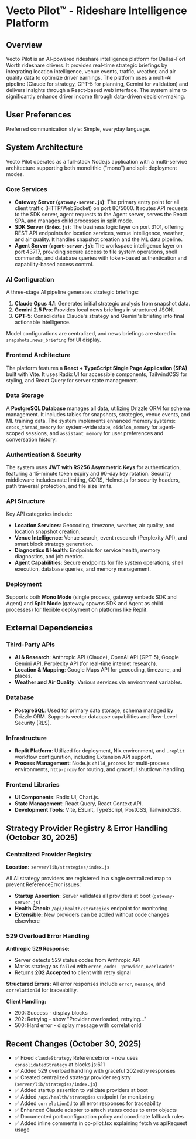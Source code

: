 # Vecto Pilot™ - Rideshare Intelligence Platform

## Overview

Vecto Pilot is an AI-powered rideshare intelligence platform for Dallas-Fort Worth rideshare drivers. It provides real-time strategic briefings by integrating location intelligence, venue events, traffic, weather, and air quality data to optimize driver earnings. The platform uses a multi-AI pipeline (Claude for strategy, GPT-5 for planning, Gemini for validation) and delivers insights through a React-based web interface. The system aims to significantly enhance driver income through data-driven decision-making.

## User Preferences

Preferred communication style: Simple, everyday language.

## System Architecture

Vecto Pilot operates as a full-stack Node.js application with a multi-service architecture supporting both monolithic ("mono") and split deployment modes.

### Core Services

-   **Gateway Server (`gateway-server.js`)**: The primary entry point for all client traffic (HTTP/WebSocket) on port 80/5000. It routes API requests to the SDK server, agent requests to the Agent server, serves the React SPA, and manages child processes in split mode.
-   **SDK Server (`index.js`)**: The business logic layer on port 3101, offering REST API endpoints for location services, venue intelligence, weather, and air quality. It handles snapshot creation and the ML data pipeline.
-   **Agent Server (`agent-server.js`)**: The workspace intelligence layer on port 43717, providing secure access to file system operations, shell commands, and database queries with token-based authentication and capability-based access control.

### AI Configuration

A three-stage AI pipeline generates strategic briefings:
1.  **Claude Opus 4.1**: Generates initial strategic analysis from snapshot data.
2.  **Gemini 2.5 Pro**: Provides local news briefings in structured JSON.
3.  **GPT-5**: Consolidates Claude's strategy and Gemini's briefing into final actionable intelligence.

Model configurations are centralized, and news briefings are stored in `snapshots.news_briefing` for UI display.

### Frontend Architecture

The platform features a **React + TypeScript Single Page Application (SPA)** built with Vite. It uses Radix UI for accessible components, TailwindCSS for styling, and React Query for server state management.

### Data Storage

A **PostgreSQL Database** manages all data, utilizing Drizzle ORM for schema management. It includes tables for snapshots, strategies, venue events, and ML training data. The system implements enhanced memory systems: `cross_thread_memory` for system-wide state, `eidolon_memory` for agent-scoped sessions, and `assistant_memory` for user preferences and conversation history.

### Authentication & Security

The system uses **JWT with RS256 Asymmetric Keys** for authentication, featuring a 15-minute token expiry and 90-day key rotation. Security middleware includes rate limiting, CORS, Helmet.js for security headers, path traversal protection, and file size limits.

### API Structure

Key API categories include:
-   **Location Services**: Geocoding, timezone, weather, air quality, and location snapshot creation.
-   **Venue Intelligence**: Venue search, event research (Perplexity API), and smart block strategy generation.
-   **Diagnostics & Health**: Endpoints for service health, memory diagnostics, and job metrics.
-   **Agent Capabilities**: Secure endpoints for file system operations, shell execution, database queries, and memory management.

### Deployment

Supports both **Mono Mode** (single process, gateway embeds SDK and Agent) and **Split Mode** (gateway spawns SDK and Agent as child processes) for flexible deployment on platforms like Replit.

## External Dependencies

### Third-Party APIs

-   **AI & Research**: Anthropic API (Claude), OpenAI API (GPT-5), Google Gemini API, Perplexity API (for real-time internet research).
-   **Location & Mapping**: Google Maps API for geocoding, timezone, and places.
-   **Weather and Air Quality**: Various services via environment variables.

### Database

-   **PostgreSQL**: Used for primary data storage, schema managed by Drizzle ORM. Supports vector database capabilities and Row-Level Security (RLS).

### Infrastructure

-   **Replit Platform**: Utilized for deployment, Nix environment, and `.replit` workflow configuration, including Extension API support.
-   **Process Management**: Node.js `child_process` for multi-process environments, `http-proxy` for routing, and graceful shutdown handling.

### Frontend Libraries

-   **UI Components**: Radix UI, Chart.js.
-   **State Management**: React Query, React Context API.
-   **Development Tools**: Vite, ESLint, TypeScript, PostCSS, TailwindCSS.
## Strategy Provider Registry & Error Handling (October 30, 2025)

### Centralized Provider Registry

**Location:** `server/lib/strategies/index.js`

All AI strategy providers are registered in a single centralized map to prevent ReferenceError issues:
- **Startup Assertion:** Server validates all providers at boot (`gateway-server.js`)
- **Health Check:** `/api/health/strategies` endpoint for monitoring
- **Extensible:** New providers can be added without code changes elsewhere

### 529 Overload Error Handling

**Anthropic 529 Response:**
- Server detects 529 status codes from Anthropic API  
- Marks strategy as `failed` with `error_code: 'provider_overloaded'`
- Returns **202 Accepted** to client with retry signal

**Structured Errors:**
All error responses include `error`, `message`, and `correlationId` for traceability.

**Client Handling:**
- 200: Success - display blocks
- 202: Retrying - show "Provider overloaded, retrying..."  
- 500: Hard error - display message with correlationId

## Recent Changes (October 30, 2025)

- ✅ Fixed `claudeStrategy` ReferenceError - now uses `consolidatedStrategy` at blocks.js:611
- ✅ Added 529 overload handling with graceful 202 retry responses
- ✅ Created centralized strategy provider registry (`server/lib/strategies/index.js`)
- ✅ Added startup assertion to validate providers at boot
- ✅ Added `/api/health/strategies` endpoint for monitoring
- ✅ Added `correlationId` to all error responses for traceability
- ✅ Enhanced Claude adapter to attach status codes to error objects
- ✅ Documented port configuration policy and coordinate fallback rules
- ✅ Added inline comments in co-pilot.tsx explaining fetch vs apiRequest usage
